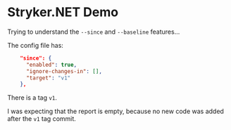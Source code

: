 # Stryker.NET Demo

Trying to understand the `--since` and `--baseline` features...

The config file has:

```json
    "since": {
      "enabled": true,
      "ignore-changes-in": [],
      "target": "v1"
    },
```

There is a tag `v1`.

I was expecting that the report is empty, because no new code was added after the `v1` tag commit.
